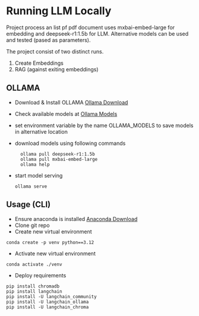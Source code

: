 # Running LLM Locally

Project process an list pf pdf document uses mxbai-embed-large for embedding and deepseek-r1:1.5b for LLM.
Alternative models can be used and tested (pased as parameters).

The project consist of two distinct runs.
1. Create Embeddings
2. RAG (against exiting embeddings)

## OLLAMA

- Download & Install OLLAMA [Ollama Download](https://ollama.com/)
- Check available models at [Ollama Models](https://ollama.com/search)
- set environment variable by the name OLLAMA_MODELS to save models in alternative location
- download models using following commands
  
  ```
    ollama pull deepseek-r1:1.5b
    ollama pull mxbai-embed-large
    ollama help

- start model serving 
  
  ```
  ollama serve

## Usage (CLI)

- Ensure anaconda is installed [Anaconda Download](https://www.anaconda.com/download)
- Clone git repo
- Create new virtual environment
```
conda create -p venv python==3.12

```

- Activate new virtual environment
```
conda activate ./venv
```

- Deploy requirements
```
pip install chromadb
pip install langchain
pip install -U langchain_community
pip install -U langchain_ollama
pip install -U langchain_chroma